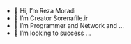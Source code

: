 - 👋 Hi, I’m Reza Moradi
- 👀 I’m Creator Sorenafile.ir
- 🌱 I’m Programmer and Network and ...
- 💞️ I’m looking to success ...
